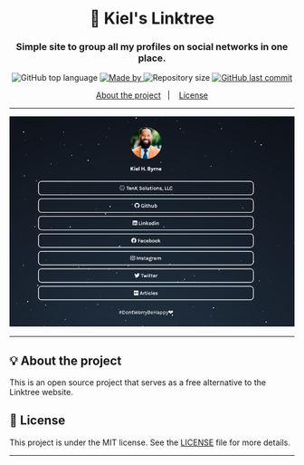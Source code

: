<h1 align="center">🌲 Kiel's Linktree</h1>
<h3 align="center">Simple site to group all my profiles on social networks in one place.</h3>

<p align="center">
  <img alt="GitHub top language" src="https://img.shields.io/github/languages/top/kiel-h-byrne/linktree?color=54057e&labelColor=000000">
  
  <a href="https://www.linkedin.com/in/kiel-h-byrne/">
    <img alt="Made by" src="https://img.shields.io/static/v1?label=made%20by&message=Kiel%20Byrne&color=54057e&labelColor=000000">
  </a>
  
  <img alt="Repository size" src="https://img.shields.io/github/repo-size/kiel-h-byrne/linktree?color=54057e&labelColor=000000">
  
  <a href="https://github.com/kiel-h-byrne/linktree/commits/master">
    <img alt="GitHub last commit" src="https://img.shields.io/github/last-commit/kiel-h-byrne/linktree?color=54057e&labelColor=000000">
  </a>
</p>

<p align="center">
  <a href="#-about-the-project">About the project</a>&nbsp;&nbsp;&nbsp;|&nbsp;&nbsp;&nbsp;
  <a href="#-license">License</a>
</p>

---

<p align="center">
  <img alt="screenshot" src="screenshot.png">
</p>

---

## 💡 About the project

This is an open source project that serves as a free alternative to the Linktree website.

## 📝 License

This project is under the MIT license. See the [LICENSE](LICENSE.md) file for more details.

---


